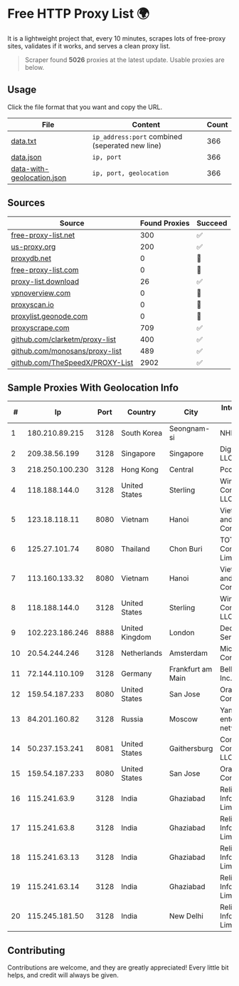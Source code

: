 
# Free HTTP Proxy List 🌍

It is a lightweight project that, every 10 minutes, scrapes lots of free-proxy sites, validates if it works, and serves a clean proxy list.


> Scraper found **5026** proxies at the latest update. Usable proxies are below.

## Usage

Click the file format that you want and copy the URL.


|File|Content|Count|
|----|-------|-----|
|[data.txt](https://raw.githubusercontent.com/themiralay/Proxy-List-World/master/data.txt)|`ip_address:port` combined (seperated new line)|366|
|[data.json](https://raw.githubusercontent.com/themiralay/Proxy-List-World/master/data.json)|`ip, port`|366|
|[data-with-geolocation.json](https://raw.githubusercontent.com/themiralay/Proxy-List-World/master/data-with-geolocation.json)|`ip, port, geolocation`|366|

## Sources

|Source|Found Proxies|Succeed|
|------|-------------|-------|
|[free-proxy-list.net](https://free-proxy-list.net)|300|✅|
|[us-proxy.org](https://www.us-proxy.org)|200|✅|
|[proxydb.net](http://proxydb.net)|0|🚫|
|[free-proxy-list.com](https://free-proxy-list.com/?page=&port=&type%5B%5D=http&type%5B%5D=https&up_time=0&search=Search)|0|🚫|
|[proxy-list.download](https://www.proxy-list.download/HTTP)|26|✅|
|[vpnoverview.com](https://vpnoverview.com/privacy/anonymous-browsing/free-proxy-servers)|0|🚫|
|[proxyscan.io](https://www.proxyscan.io)|0|🚫|
|[proxylist.geonode.com](https://proxylist.geonode.com/api/proxy-list?limit=300&page=1&sort_by=lastChecked&sort_type=desc&protocols=http,https)|0|🚫|
|[proxyscrape.com](https://api.proxyscrape.com/v2/?request=displayproxies&protocol=http&timeout=10000&country=all&ssl=all&anonymity=all)|709|✅|
|[github.com/clarketm/proxy-list](https://raw.githubusercontent.com/clarketm/proxy-list/master/proxy-list-raw.txt)|400|✅|
|[github.com/monosans/proxy-list](https://raw.githubusercontent.com/monosans/proxy-list/main/proxies/http.txt)|489|✅|
|[github.com/TheSpeedX/PROXY-List](https://raw.githubusercontent.com/TheSpeedX/PROXY-List/master/http.txt)|2902|✅|


## Sample Proxies With Geolocation Info

|#|Ip|Port|Country|City|Internet Service Provider|
|-|--|----|-------|----|-------------------------|
|1|180.210.89.215|3128|South Korea|Seongnam-si|NHNCLOUD|
|2|209.38.56.199|3128|Singapore|Singapore|DigitalOcean, LLC|
|3|218.250.100.230|3128|Hong Kong|Central|Pccw IMS|
|4|118.188.144.0|3128|United States|Sterling|Windstream Communications LLC|
|5|123.18.118.11|8080|Vietnam|Hanoi|VietNam Post and Telecom Corporation|
|6|125.27.101.74|8080|Thailand|Chon Buri|TOT Public Company Limited|
|7|113.160.133.32|8080|Vietnam|Hanoi|VietNam Post and Telecom Corporation|
|8|118.188.144.0|3128|United States|Sterling|Windstream Communications LLC|
|9|102.223.186.246|8888|United Kingdom|London|Dedicated Servers|
|10|20.54.244.246|3128|Netherlands|Amsterdam|Microsoft Corporation|
|11|72.144.110.109|3128|Germany|Frankfurt am Main|BellSouth.net Inc.|
|12|159.54.187.233|8080|United States|San Jose|Oracle Corporation|
|13|84.201.160.82|3128|Russia|Moscow|Yandex enterprise network|
|14|50.237.153.241|8081|United States|Gaithersburg|Comcast Cable Communications, LLC|
|15|159.54.187.233|8080|United States|San Jose|Oracle Corporation|
|16|115.241.63.9|3128|India|Ghaziabad|Reliance Jio Infocomm Limited|
|17|115.241.63.8|3128|India|Ghaziabad|Reliance Jio Infocomm Limited|
|18|115.241.63.13|3128|India|Ghaziabad|Reliance Jio Infocomm Limited|
|19|115.241.63.14|3128|India|Ghaziabad|Reliance Jio Infocomm Limited|
|20|115.245.181.50|3128|India|New Delhi|Reliance Jio Infocomm Limited|



## Contributing

Contributions are welcome, and they are greatly appreciated! Every
little bit helps, and credit will always be given.

